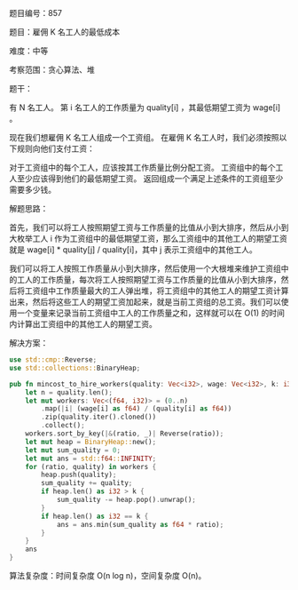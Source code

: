 题目编号：857

题目：雇佣 K 名工人的最低成本

难度：中等

考察范围：贪心算法、堆

题干：

有 N 名工人。 第 i 名工人的工作质量为 quality[i] ，其最低期望工资为 wage[i] 。

现在我们想雇佣 K 名工人组成一个工资组。 在雇佣 K 名工人时，我们必须按照以下规则向他们支付工资：

对于工资组中的每个工人，应该按其工作质量比例分配工资。
工资组中的每个工人至少应该得到他们的最低期望工资。
返回组成一个满足上述条件的工资组至少需要多少钱。

解题思路：

首先，我们可以将工人按照期望工资与工作质量的比值从小到大排序，然后从小到大枚举工人 i 作为工资组中的最低期望工资，那么工资组中的其他工人的期望工资就是 wage[i] * quality[j] / quality[i]，其中 j 表示工资组中的其他工人。

我们可以将工人按照工作质量从小到大排序，然后使用一个大根堆来维护工资组中的工人的工作质量，每次将工人按照期望工资与工作质量的比值从小到大排序，然后将工资组中工作质量最大的工人弹出堆，将工资组中的其他工人的期望工资计算出来，然后将这些工人的期望工资加起来，就是当前工资组的总工资。我们可以使用一个变量来记录当前工资组中工人的工作质量之和，这样就可以在 O(1) 的时间内计算出工资组中的其他工人的期望工资。

解决方案：

```rust
use std::cmp::Reverse;
use std::collections::BinaryHeap;

pub fn mincost_to_hire_workers(quality: Vec<i32>, wage: Vec<i32>, k: i32) -> f64 {
    let n = quality.len();
    let mut workers: Vec<(f64, i32)> = (0..n)
        .map(|i| (wage[i] as f64) / (quality[i] as f64))
        .zip(quality.iter().cloned())
        .collect();
    workers.sort_by_key(|&(ratio, _)| Reverse(ratio));
    let mut heap = BinaryHeap::new();
    let mut sum_quality = 0;
    let mut ans = std::f64::INFINITY;
    for (ratio, quality) in workers {
        heap.push(quality);
        sum_quality += quality;
        if heap.len() as i32 > k {
            sum_quality -= heap.pop().unwrap();
        }
        if heap.len() as i32 == k {
            ans = ans.min(sum_quality as f64 * ratio);
        }
    }
    ans
}
```

算法复杂度：时间复杂度 O(n log n)，空间复杂度 O(n)。